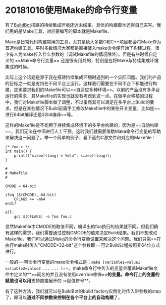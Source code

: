 # 20181016使用Make的命令行变量

有了[BuildBot](http://tonybai.com/2011/05/18/set-up-ci-environment-with-buildbot/)搭建的持续集成环境还远未结束，具体的构建脚本还得自己来写。我们用的是Make工具，对应要编写的脚本就是Makefile。

Make是日常代码构建常用的工具，尤其是绝大多数C和C++项目都会将Make作为首选构建工具。平时多数情况大家都是直接敲入make命令便开始了构建过程，很少有人为make传入什么参数的（调试Makefile的情况除外）。但是有些时候自定义的 ==Make命令行变量== 还是很有用处的，特别是在将Make与持续集成环境集成的时候。

实际上这个话题是源于我在搭建持续集成环境时遇到的一个实际问题。我们的产品的目标之一就是支持在不同平台上运行。这样我们需要在不同平台下都能进行构建，这也要求我们的Makefile可以==自适应多种环境==。以前的产品没有多平台运行的需求，其Makefile的实现也就没有考虑到这一点。在做平台移植的过程中，我们对Makefile脚本做了调整，不过虽然其可以满足在多平台上Build的要求，但是在某些情况下Build前需手工修改Makefile中的某些开关变量，比如是==进行64bit编译还是32bit编译==等。

这样的Makefile是不能用于持续集成环境下的多平台构建的，因为是==自动构建==，我们无法在中间进行人工干预。这时我们就需要借助Make命令行变量的帮助来解决这一问题了。举一个简单的例子，看下面的C源文件和对应的Makefile：

```shell
/* foo.c */
int main() {
    printf("sizeof(long) = %d\n", sizeof(long));
}

#
# Makefile
#

CMODE = 64-bit

ifeq ($(CMODE), 64-bit)
    CFLAGS += -m64
endif
   
all:
    gcc $(CFLAGS) -o foo foo.c   
```

显然Makefile中CMODE的取值不同，编译出的foo执行的结果就不同。但我们确有这样的需求，我们需要通过控制CMODE的值来决定Build结果。我们不想改动Makefile，我们可以通过Make的命令行变量设置来解决这个问题。我们只需==在执行make时传入"CMODE=32-bit"这个参数即==可让Build过程按照非64位方式进行。

一般的==带命令行变量的make命令格式是：``make [variable1=value1 variable2=value2 ... ... ]``==。make命令行中传入的变量会覆盖Makefile文件中定义的**==同名的并且没有使用override修饰==**的变量。命令行上的变量的赋值也可以用**支持直接展开的 :=赋值符号**。

有了这种方法，我们就可以在BuildBot的build factory实例化时传入带参数的step了，即可以**通过不同参数来控制在各个平台上的自动构建**了。



